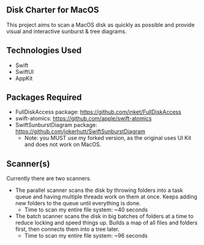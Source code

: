 ## Disk Charter for MacOS
This project aims to scan a MacOS disk as quickly as possible and provide visual and interactive sunburst & tree diagrams.

## Technologies Used
- Swift
- SwiftUI
- AppKit

## Packages Required
- FullDiskAccess package: https://github.com/inket/FullDiskAccess
- swift-atomics: https://github.com/apple/swift-atomics
- SwiftSunburstDiagram package: https://github.com/jokerhutt/SwiftSunburstDiagram
  - Note: you MUST use my forked version, as the original uses UI Kit and does not work on MacOS. 

## Scanner(s)
Currently there are two scanners.
- The parallel scanner scans the disk by throwing folders into a task queue and having multiple threads work on them at once. Keeps adding new folders to the queue until everything is done.
  - Time to scan my entire file system: ~40 seconds
- The batch scanner scans the disk in big batches of folders at a time to reduce locking and speed things up. Builds a map of all files and folders first, then connects them into a tree later.
  - Time to scan my entire file system: ~96 seconds
